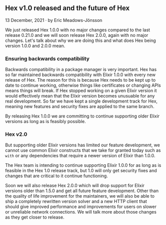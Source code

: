## Hex v1.0 released and the future of Hex

<div class="subtitle"><time datetime="2021-12-13T00:00:00Z">13 December, 2021</time> · by Eric Meadows-Jönsson</div>

We just released Hex 1.0.0 with no major changes compared to the last release 0.21.0 and we will soon release Hex 2.0.0, again with no major changes. Let's talk about why we are doing this and what does Hex being version 1.0.0 and 2.0.0 mean.

### Ensuring backwards compatibility

Backwards compatibility in a package manager is very important. Hex has so far maintained backwards compatibility with Elixir 1.0.0 with every new release of Hex. The reason for this is because Hex needs to be kept up to date to continue working, otherwise things like certificates or changing APIs means things will break. If Hex stopped working on a given Elixir version it would effectively mean that the Elixir version becomes unusuable for any real development. So far we have kept a single development track for Hex, meaning new features and security fixes are applied to the same branch.

By releasing Hex 1.0.0 we are committing to continue supporting older Elixir versions as long as is feasibly possible.

### Hex v2.0

But supporting older Elixir versions has limited our feature development, we cannot use common Elixir constructs that we take for granted today such as `with` or any dependencies that require a newer version of Elixir than 1.0.0.

The Hex team is intending to continue supporting Elixir 1.0.0 for as long as is feasible in the Hex 1.0 release track, but 1.0 will only get security fixes and changes that are critical to it continue functioning.

Soon we will also release Hex 2.0.0 which will drop support for Elixir versions older than 1.5.0 and get all future feature development. Other than the quality of life improvement for the maintainers, we will also be able to ship a completely rewritten version solver and a new HTTP client that should give improved performance and improvements for users on slower or unreliable network connections. We will talk more about those changes as they get closer to release.
